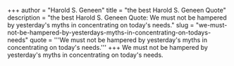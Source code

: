+++
author = "Harold S. Geneen"
title = "the best Harold S. Geneen Quote"
description = "the best Harold S. Geneen Quote: We must not be hampered by yesterday's myths in concentrating on today's needs."
slug = "we-must-not-be-hampered-by-yesterdays-myths-in-concentrating-on-todays-needs"
quote = '''We must not be hampered by yesterday's myths in concentrating on today's needs.'''
+++
We must not be hampered by yesterday's myths in concentrating on today's needs.
